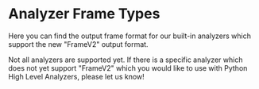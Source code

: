 # Analyzer Frame Types

Here you can find the output frame format for our built-in analyzers which support the new "FrameV2" output format.

Not all analyzers are supported yet. If there is a specific analyzer which does not yet support "FrameV2" which you would like to use with Python High Level Analyzers, please let us know!